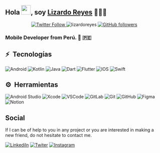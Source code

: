 ## Hola <img src="https://raw.githubusercontent.com/MartinHeinz/MartinHeinz/master/wave.gif" width="30px">, soy [Lizardo Reyes](https://github.com/lizardoreyes) 👨🏻‍💻

<p align="center" width="100%">
  <a href="https://twitter.com/lizardoreyes_">
  <img src="https://img.shields.io/twitter/follow/lizardoreyes_?style=flat-square&label=Twitter%20Followers" alt="Twitter Follow"/>
  </a>
  <img src="https://komarev.com/ghpvc/?username=lizardoreyes&label=Profile%20views&color=0e75b6&style=flat" alt="lizardoreyes" />
  <a href="https://github.com/lizardoreyes">
    <img src="https://img.shields.io/github/followers/lizardoreyes?style=flat-square&label=Github%20Followers" alt="GitHub followers"/>
   </a>
</p>

### Mobile Developer from Perú. 📱 :peru:

## ⚡️ &nbsp;**Tecnologías**

![Android](https://img.shields.io/badge/Android-3DDC84?style=for-the-badge&logo=android&logoColor=white)
![Kotlin](https://img.shields.io/badge/kotlin-%230095D5.svg?style=for-the-badge&logo=kotlin&logoColor=white)
![Java](https://img.shields.io/badge/java-%23ED8B00.svg?style=for-the-badge&logo=java&logoColor=white)
![Dart](https://img.shields.io/badge/dart-%230175C2.svg?style=for-the-badge&logo=dart&logoColor=white)
![Flutter](https://img.shields.io/badge/Flutter-%2302569B.svg?style=for-the-badge&logo=Flutter&logoColor=white)
![IOS](https://img.shields.io/badge/iOS-000000?style=for-the-badge&logo=ios&logoColor=white)
![Swift](https://img.shields.io/badge/swift-F54A2A?style=for-the-badge&logo=swift&logoColor=white)

## ⚙️ &nbsp;**Herramientas**

![Android Studio](https://img.shields.io/badge/Android%20Studio-3DDC84.svg?style=for-the-badge&logo=android-studio&logoColor=white)
![Xcode](https://img.shields.io/badge/Xcode-007ACC?style=for-the-badge&logo=Xcode&logoColor=white)
![VSCode](https://img.shields.io/badge/Visual_Studio_Code-0078D4?style=for-the-badge&logo=visual%20studio%20code&logoColor=white)
![GitLab](https://img.shields.io/badge/gitlab-%23181717.svg?style=for-the-badge&logo=gitlab&logoColor=white)
![Git](https://img.shields.io/badge/-Git-F05032?style=for-the-badge&logo=git&logoColor=white)
![GitHub](https://img.shields.io/badge/GitHub-100000?style=for-the-badge&logo=github&logoColor=white)
![Figma](https://img.shields.io/badge/Figma-purple?style=for-the-badge&logo=Figma&logoColor=white)
![Notion](https://img.shields.io/badge/Notion-000000?style=for-the-badge&logo=notion&logoColor=white)

## **Social**
If I can be of help to you in any project or you are interested in making a new friend, do not hesitate to contact me.

[![LinkediIn](https://img.shields.io/badge/linkedIn-0A66C2?style=for-the-badge&logo=linkedin&logoColor=white)](https://www.linkedin.com/in/lizardoreyes)
[![Twiter](https://img.shields.io/badge/twitter-1DA1F2?style=for-the-badge&logo=twitter&logoColor=white)](https://twitter.com/lizardoSEO)
[![Instagram](https://img.shields.io/badge/instagram-E4405F?style=for-the-badge&logo=instagram&logoColor=white)](https://www.instagram.com/lizardoreyes)
